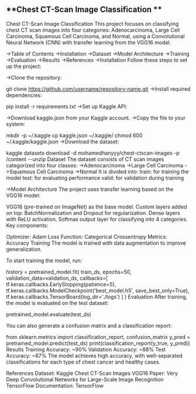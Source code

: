 
## **Chest CT-Scan Image Classification ** ##

Chest CT-Scan Image Classification
This project focuses on classifying chest CT scan images into four categories: Adenocarcinoma, Large Cell Carcinoma, Squamous Cell Carcinoma, and Normal, using a Convolutional Neural Network (CNN) with transfer learning from the VGG16 model.

->Table of Contents
->Installation
->Dataset
->Model Architecture
->Training
->Evaluation
->Results
->References
->Installation
Follow these steps to set up the project:

->Clone the repository:

  git clone https://github.com/username/repository-name.git
->Install required dependencies:

  pip install -r requirements.txt
->Set up Kaggle API:

->Download kaggle.json from your Kaggle account.
->Copy the file to your system:
 
  mkdir -p ~/.kaggle
  cp kaggle.json ~/.kaggle/
  chmod 600 ~/.kaggle/kaggle.json
->Download the dataset:
 
kaggle datasets download -d mohamedhanyyy/chest-ctscan-images -p /content --unzip
Dataset
The dataset consists of CT scan images categorized into four classes:
  ->Adenocarcinoma
  ->Large Cell Carcinoma
  ->Squamous Cell Carcinoma
  ->Normal
It is divided into:
  train: for training the model
  test: for evaluating performance
  valid: for validation during training

->Model Architecture
The project uses transfer learning based on the VGG16 model:

VGG16 (pre-trained on ImageNet) as the base model.
Custom layers added on top:
BatchNormalization and Dropout for regularization.
Dense layers with ReLU activation.
Softmax output layer for classifying into 4 categories.
Key components:

Optimizer: Adam
Loss Function: Categorical Crossentropy
Metrics: Accuracy
Training
The model is trained with data augmentation to improve generalization.

To start training the model, run:

history = pretrained_model.fit(
    train_ds,
    epochs=50,
    validation_data=validation_ds,
    callbacks=[
        tf.keras.callbacks.EarlyStopping(patience=5),
        tf.keras.callbacks.ModelCheckpoint('best_model.h5', save_best_only=True),
        tf.keras.callbacks.TensorBoard(log_dir='./logs')
    ]
)
Evaluation
After training, the model is evaluated on the test dataset:

pretrained_model.evaluate(test_ds)

You can also generate a confusion matrix and a classification report:

from sklearn.metrics import classification_report, confusion_matrix
y_pred = pretrained_model.predict(test_ds)
print(classification_report(y_true, y_pred))
Results
Training Accuracy: ~90%
Validation Accuracy: ~88%
Test Accuracy: ~87%
The model achieves high accuracy, with well-separated classifications for each type of chest cancer and healthy cases.

References
Dataset: Kaggle Chest CT-Scan Images
VGG16 Paper: Very Deep Convolutional Networks for Large-Scale Image Recognition
TensorFlow Documentation: TensorFlow

